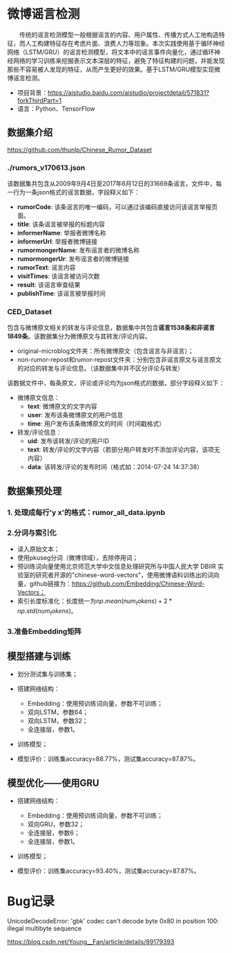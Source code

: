 # 微博谣言检测

&emsp;&emsp;传统的谣言检测模型一般根据谣言的内容、用户属性、传播方式人工地构造特征，而人工构建特征存在考虑片面、浪费人力等现象。本次实践使用基于循环神经网络（LSTM/GRU）的谣言检测模型，将文本中的谣言事件向量化，通过循环神经网络的学习训练来挖掘表示文本深层的特征，避免了特征构建的问题，并能发现那些不容易被人发现的特征，从而产生更好的效果。基于LSTM/GRU模型实现微博谣言检测。

* 项目背景：https://aistudio.baidu.com/aistudio/projectdetail/571831?forkThirdPart=1
* 语言：Python、TensorFlow

## 数据集介绍

https://github.com/thunlp/Chinese_Rumor_Dataset

### ./rumors_v170613.json

该数据集共包含从2009年9月4日至2017年6月12日的31669条谣言。文件中，每一行为一条json格式的谣言数据，字段释义如下：

* **rumorCode**: 该条谣言的唯一编码，可以通过该编码直接访问该谣言举报页面。
* **title**: 该条谣言被举报的标题内容
* **informerName**: 举报者微博名称
* **informerUrl**: 举报者微博链接
* **rumormongerName**: 发布谣言者的微博名称
* **rumormongerUr**: 发布谣言者的微博链接
* **rumorText**: 谣言内容
* **visitTimes**: 该谣言被访问次数
* **result**: 该谣言审查结果
* **publishTime**: 该谣言被举报时间

### CED_Dataset

包含与微博原文相关的转发与评论信息，数据集中共包含**谣言1538条和非谣言1849条**。该数据集分为微博原文与其转发/评论内容。

* original-microblog文件夹：所有微博原文（包含谣言与非谣言）；
* non-rumor-repost和rumor-repost文件夹：分别包含非谣言原文与谣言原文的对应的转发与评论信息。（该数据集中并不区分评论与转发）

该数据文件中，每条原文，评论或评论均为json格式的数据，部分字段释义如下：

* 微博原文信息：
  *  **text**: 微博原文的文字内容
  *  **user**: 发布该条微博原文的用户信息
  *  **time**: 用户发布该条微博原文的时间（时间戳格式）
* 转发/评论信息：
  *  **uid**:  发布该转发/评论的用户ID
  *  **text**: 转发/评论的文字内容（若部分用户转发时不添加评论内容，该项无内容）
  *  **data**: 该转发/评论的发布时间（格式如：2014-07-24 14:37:38）

## 数据集预处理

### 1. 处理成每行'y x'的格式：rumor_all_data.ipynb

### 2.分词与索引化

* 读入原始文本；
* 使用pkuseg分词（微博领域），去除停用词；
* 预训练词向量使用北京师范大学中文信息处理研究所与中国人民大学 DBIIR 实验室的研究者开源的"chinese-word-vectors"，使用微博语料训练出的词向量，github链接为：https://github.com/Embedding/Chinese-Word-Vectors；
* 索引长度标准化：长度统一为$np.mean(num_tokens) + 2 * np.std(num_tokens)$。

### 3.准备Embedding矩阵

## 模型搭建与训练

* 划分测试集与训练集；
* 搭建网络结构：
  * Embedding：使用预训练词向量，参数不可训练；
  * 双向LSTM，参数64；
  * 双向LSTM，参数32；
  * 全连接层，参数1。

* 训练模型；
* 模型评价：训练集accuracy=88.77%，测试集accuracy=87.87%。

## 模型优化——使用GRU

* 搭建网络结构：
  * Embedding：使用预训练词向量，参数不可训练；
  * 双向GRU，参数32；
  * 全连接层，参数6；
  * 全连接层，参数1。

* 训练模型；
* 模型评价：训练集accuracy=93.40%，测试集accuracy=87.87%。

# Bug记录

UnicodeDecodeError: 'gbk' codec can't decode byte 0x80 in position 100: illegal multibyte sequence

https://blog.csdn.net/Young__Fan/article/details/89179393

